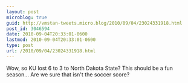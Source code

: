 ```yaml
---
layout: post
microblog: true
guid: http://vmstan-tweets.micro.blog/2010/09/04/23024331918.html
post_id: 3046594
date: 2010-09-04T20:33:01-0600
lastmod: 2010-09-04T20:33:01-0600
type: post
url: /2010/09/04/23024331918.html
---
```

Wow, so KU lost 6 to 3 to North Dakota State? This should be a fun season... Are we sure that isn't the soccer score?
